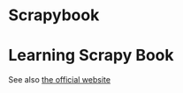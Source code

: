 Scrapybook
==========

# Learning Scrapy Book

See also [the official website](http://scrapybook.com)

